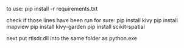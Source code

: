 to use:
pip install -r requirements.txt 

check if those lines have been run for sure:
pip install kivy
pip install mapview
pip install kivy-garden
pip install scikit-spatial

next put rtlsdr.dll into the same folder as python.exe
